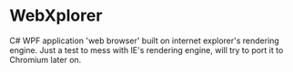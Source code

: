 # WebXplorer
C# WPF application 'web browser' built on internet explorer's rendering engine. Just a test to mess with IE's rendering engine, will try to port it to Chromium later on. 
